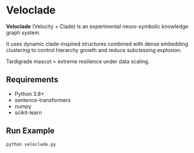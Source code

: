 # Veloclade

**Veloclade** (Velocity + Clade) is an experimental neuro-symbolic knowledge graph system.

It uses dynamic clade-inspired structures combined with dense embedding clustering to control hierarchy growth and reduce subclassing explosion.

Tardigrade mascot = extreme resilience under data scaling.

## Requirements

- Python 3.8+
- sentence-transformers
- numpy
- scikit-learn

## Run Example

```bash
python veloclade.py
```


